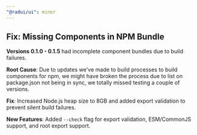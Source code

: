 ```yaml
---
"@radui/ui": minor
---
```


## Fix: Missing Components in NPM Bundle

**Versions 0.1.0 - 0.1.5** had incomplete component bundles due to build failures.

**Root Cause**: Due to updates we've made to build processes to build components for npm, we might have broken the process due to list on package.json not being in sync, we totally missed testing a couple of versions.

**Fix**: Increased Node.js heap size to 8GB and added export validation to prevent silent build failures.

**New Features**: Added `--check` flag for export validation, ESM/CommonJS support, and root export support.

